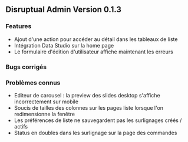 ## Disruptual Admin Version 0.1.3

### Features

- Ajout d'une action pour accéder au détail dans les tableaux de liste
- Intégration Data Studio sur la home page
- Le formulaire d'édition d'utilisateur affiche maintenant les erreurs

### Bugs corrigés

### Problèmes connus

- Editeur de carousel : la preview des slides desktop s'affiche incorrectement sur mobile
- Soucis de tailles des colonnes sur les pages liste lorsque l'on redimensionne la fenêtre
- Les préférences de liste ne sauvegardent pas les surlignages créés / actifs
- Status en doubles dans les surlignage sur la page des commandes
